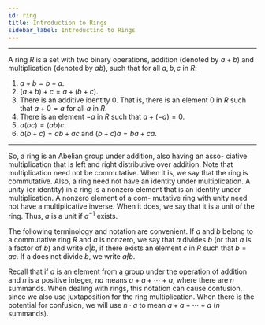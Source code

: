 ```yaml
---
id: ring
title: Introduction to Rings 
sidebar_label: Introductino to Rings
---
```


---

A ring $R$ is a set with two binary operations, addition (denoted by $a + b$) and multiplication (denoted by $ab$), such that for all $a, b, c$ in $R$:

1. $a + b = b + a$. 
2. $(a + b) + c = a + (b + c)$.
3. There is an additive identity $0$. That is, there is an element $0$ in $R$ such that $a + 0 = a$ for all $a$ in $R$.
4. There is an element $-a$ in $R$ such that $a + (-a) = 0$.
5. $a(bc) = (ab)c$.
6. $a(b + c) = ab + ac \text{ and } (b + c) a = ba + ca$.

---

So, a ring is an Abelian group under addition, also having an asso-
ciative multiplication that is left and right distributive over addition.
Note that multiplication need not be commutative. When it is, we say
that the ring is commutative. Also, a ring need not have an identity under multiplication. A unity (or identity) in a ring is a nonzero element
that is an identity under multiplication. A nonzero element of a com-
mutative ring with unity need not have a multiplicative inverse. When it
does, we say that it is a unit of the ring. Thus, $a$ is a unit if $a^{-1}$ exists.

The following terminology and notation are convenient. If $a$ and $b$ belong to a commutative ring $R$ and $a$ is nonzero, we say that $a$ divides $b$ (or that $a$ is a factor of $b$) and write $a | b$, if there exists an element $c$ in $R$ such that $b = ac$. If a does not divide $b$, we write $a \not | b$.

Recall that if $a$ is an element from a group under the operation of
addition and $n$ is a positive integer, $na$ means $a + a + \cdots + a$, where
there are $n$ summands. When dealing with rings, this notation can cause
confusion, since we also use juxtaposition for the ring multiplication. When there is the potential for confusion, we will use $n \cdot a$ to mean $a + a + \cdots + a$ ($n$ summands).








